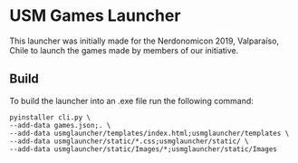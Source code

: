 # USM Games Launcher

This launcher was initially made for the Nerdonomicon 2019, Valparaíso, Chile to launch the games made by members of our initiative.

## Build

To build the launcher into an .exe file run the following command:

````
pyinstaller cli.py \
--add-data games.json;. \
--add-data usmglauncher/templates/index.html;usmglauncher/templates \
--add-data usmglauncher/static/*.css;usmglauncher/static/ \
--add-data usmglauncher/static/Images/*;usmglauncher/static/Images
````
